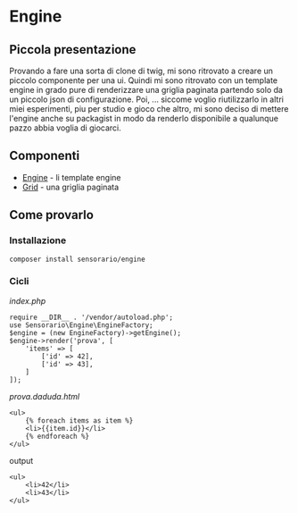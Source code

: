 # Engine

## Piccola presentazione

Provando a fare una sorta di clone di twig, mi sono ritrovato a creare un piccolo componente per una ui. Quindi mi sono ritrovato con un template engine in grado pure di renderizzare una griglia paginata partendo solo da un piccolo json di configurazione. Poi, ... siccome voglio riutilizzarlo in altri miei esperimenti, piu per studio e gioco che altro, mi sono deciso di mettere l'engine anche su packagist in modo da renderlo disponibile a qualunque pazzo abbia voglia di giocarci.

## Componenti

 - [Engine](/src/Engine/) - li template engine
 - [Grid](/src/Engine/Ui/Grid) - una griglia paginata

## Come provarlo

### Installazione

```
composer install sensorario/engine
```

### Cicli

*index.php*

```
require __DIR__ . '/vendor/autoload.php';
use Sensorario\Engine\EngineFactory;
$engine = (new EngineFactory)->getEngine();
$engine->render('prova', [
    'items' => [
        ['id' => 42],
        ['id' => 43],
    ]
]);
```

*prova.daduda.html*

```
<ul>
    {% foreach items as item %}
    <li>{{item.id}}</li>
    {% endforeach %}
</ul>
```

output
```
<ul>
    <li>42</li>
    <li>43</li>
</ul>
```
